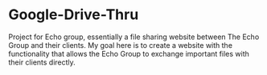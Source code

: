 # Google-Drive-Thru
Project for Echo group, essentially a file sharing website between The Echo Group and their clients. My goal here is to create a website with the functionality that allows the Echo Group to exchange important files with their clients directly.
